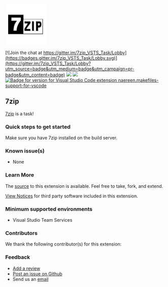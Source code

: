 ![](https://github.com/carlowahlstedt/7zip_VSTS_Task/blob/master/static/images/logo.png?raw=true)




[![Join the chat at https://gitter.im/7zip_VSTS_Task/Lobby](https://badges.gitter.im/7zip_VSTS_Task/Lobby.svg)](https://gitter.im/7zip_VSTS_Task/Lobby?utm_source=badge&utm_medium=badge&utm_campaign=pr-badge&utm_content=badge)
![](https://carlo.visualstudio.com/_apis/public/build/definitions/2a4da4b3-df80-44fa-b40f-1f86827ea145/12/badge)
![](https://carlo.vsrm.visualstudio.com/_apis/public/Release/badge/2a4da4b3-df80-44fa-b40f-1f86827ea145/2/2)
[![Badge for version for Visual Studio Code extension naereen.makefiles-support-for-vscode](https://vsmarketplacebadge.apphb.com/version/carlowahlstedt.7zip.svg)](https://marketplace.visualstudio.com/items?itemName=carlowahlstedt.7zip)


## 7zip ##

[7zip](https://www.7-zip.org/) is a task!

### Quick steps to get started ###

Make sure you have 7zip installed on the build server.

### Known issue(s)

- None

### Learn More

The [source](https://github.com/carlowahlstedt/7zip_VSTS_Task/) to this extension is available. Feel free to take, fork, and extend.

[View Notices](https://marketplace.visualstudio.com/_apis/public/gallery/publisher/carlowahlstedt/extension/7zip/latest/assetbyname/ThirdPartyNotices.txt) for third party software included in this extension.

### Minimum supported environments ###

- Visual Studio Team Services

### Contributors ###

We thank the following contributor(s) for this extension:

### Feedback ###

- [Add a review](https://marketplace.visualstudio.com/items?itemName=carlowahlstedt.7zip#review-details)
- [Post an issue on Github](https://github.com/carlowahlstedt/7zip_VSTS_Task/issues/new)
- Send us an [email](mailto:carlowahlstedt@gmail.com)
